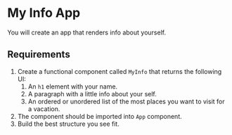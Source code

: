 # My Info App

You will create an app that renders info about yourself.

## Requirements

1. Create a functional component called `MyInfo` that returns the following UI:
   1. An `h1` element with your name.
   2. A paragraph with a little info about your self.
   3. An ordered or unordered list of the most places you want to visit for a vacation.
2. The component should be imported into `App` component.
3. Build the best structure you see fit.
